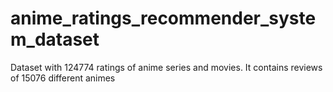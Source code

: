 # anime_ratings_recommender_system_dataset
Dataset with 124774 ratings of anime series and movies. It contains reviews of 15076 different animes

